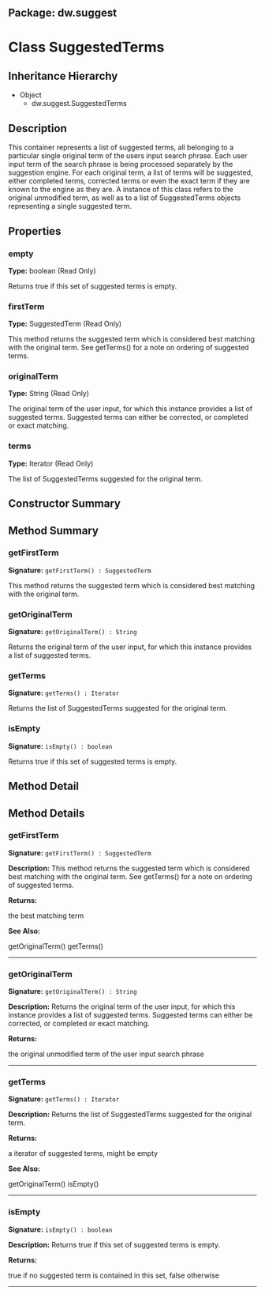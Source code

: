 ## Package: dw.suggest

# Class SuggestedTerms

## Inheritance Hierarchy

- Object
  - dw.suggest.SuggestedTerms

## Description

This container represents a list of suggested terms, all belonging to a particular single original term of the users input search phrase. Each user input term of the search phrase is being processed separately by the suggestion engine. For each original term, a list of terms will be suggested, either completed terms, corrected terms or even the exact term if they are known to the engine as they are. A instance of this class refers to the original unmodified term, as well as to a list of SuggestedTerms objects representing a single suggested term.

## Properties

### empty

**Type:** boolean (Read Only)

Returns true if this set of suggested terms is empty.

### firstTerm

**Type:** SuggestedTerm (Read Only)

This method returns the suggested term which is considered best matching
 with the original term. See getTerms() for a note on ordering of
 suggested terms.

### originalTerm

**Type:** String (Read Only)

The original term of the user input, for which this instance
 provides a list of suggested terms. Suggested terms can either be corrected,
 or completed or exact matching.

### terms

**Type:** Iterator (Read Only)

The list of SuggestedTerms suggested for the original term.

## Constructor Summary

## Method Summary

### getFirstTerm

**Signature:** `getFirstTerm() : SuggestedTerm`

This method returns the suggested term which is considered best matching with the original term.

### getOriginalTerm

**Signature:** `getOriginalTerm() : String`

Returns the original term of the user input, for which this instance provides a list of suggested terms.

### getTerms

**Signature:** `getTerms() : Iterator`

Returns the list of SuggestedTerms suggested for the original term.

### isEmpty

**Signature:** `isEmpty() : boolean`

Returns true if this set of suggested terms is empty.

## Method Detail

## Method Details

### getFirstTerm

**Signature:** `getFirstTerm() : SuggestedTerm`

**Description:** This method returns the suggested term which is considered best matching with the original term. See getTerms() for a note on ordering of suggested terms.

**Returns:**

the best matching term

**See Also:**

getOriginalTerm()
getTerms()

---

### getOriginalTerm

**Signature:** `getOriginalTerm() : String`

**Description:** Returns the original term of the user input, for which this instance provides a list of suggested terms. Suggested terms can either be corrected, or completed or exact matching.

**Returns:**

the original unmodified term of the user input search phrase

---

### getTerms

**Signature:** `getTerms() : Iterator`

**Description:** Returns the list of SuggestedTerms suggested for the original term.

**Returns:**

a iterator of suggested terms, might be empty

**See Also:**

getOriginalTerm()
isEmpty()

---

### isEmpty

**Signature:** `isEmpty() : boolean`

**Description:** Returns true if this set of suggested terms is empty.

**Returns:**

true if no suggested term is contained in this set, false otherwise

---